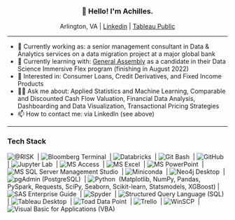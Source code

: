 ### <p align="center">👋 Hello!  I'm Achilles.</p>

<p align="center">Arlington, VA | <a href='https://www.linkedin.com/in/achillesfs/'>Linkedin</a> | <a href='https://public.tableau.com/app/profile/achilles.stryker'>Tableau Public</a></p>

---
- 💼 Currently working as: a senior management consultant in Data & Analytics services on a data migration project at a major global bank
- 🌱 Currently learning with: [General Assembly](https://generalassemb.ly/) as a candidate in their Data Science Immersive Flex program (finishing in August 2022)
- 👀 Interested in: Consumer Loans, Credit Derivatives, and Fixed Income Products
- 🙋‍♂️ Ask me about: Applied Statistics and Machine Learning, Comparable and Discounted Cash Flow Valuation, Financial Data Analysis, Dashboarding and Data Visualization, Transactional Pricing Strategies
- 📫 How to contact me: via LinkedIn (see above)

---
### Tech Stack

![@RISK](https://img.shields.io/badge/@RISK-05122A?style=flat&logo=at-risk)&nbsp; | ![Bloomberg Terminal](https://img.shields.io/badge/Bloomberg-05122A?style=flat&logo=bloomberg)&nbsp; | ![Databricks](https://img.shields.io/badge/Databricks-05122A?style=flat&logo=databricks)&nbsp; | ![Git Bash](https://img.shields.io/badge/Git-05122A?style=flat&logo=git)&nbsp; | ![GitHub](https://img.shields.io/badge/GitHub-05122A?style=flat&logo=github)&nbsp; | ![Jupyter Lab](https://img.shields.io/badge/Jupyter-05122A?style=flat&logo=jupyter)&nbsp; | ![MS Access](https://img.shields.io/badge/Microsoft_Access-05122A?style=flat&logo=microsoft-access&logoColor=A4373A)&nbsp; | ![MS Excel](https://img.shields.io/badge/Microsoft_Excel-05122A?style=flat&logo=microsoft-excel&logoColor=217346)&nbsp; | ![MS PowerPoint](https://img.shields.io/badge/Microsoft_PowerPoint-05122A?style=flat&logo=microsoft-powerpoint&logoColor=B7472A)&nbsp; | ![MS SQL Server Management Studio](https://img.shields.io/badge/Microsoft_SQL_Server-05122A?style=flat&logo=microsoft-sql-server&logoColor=CC2927)&nbsp; | ![Miniconda](https://img.shields.io/badge/Anaconda-05122A?style=flat&logo=anaconda)&nbsp; | ![Neo4j Desktop](https://img.shields.io/badge/Neo4j-05122A?style=flat&logo=neo4j)&nbsp; | ![pgAdmin (PostgreSQL)](https://img.shields.io/badge/PostgreSQL-05122A?style=flat&logo=postgresql)&nbsp; | ![Python](https://img.shields.io/badge/Python-05122A?style=flat&logo=python)&nbsp; (Matplotlib, NumPy, Pandas, PySpark, Requests, SciPy, Seaborn, Scikit-learn, Statsmodels, XGBoost) | ![SAS Enterprise Guide](https://img.shields.io/badge/SAS-05122A?style=flat&logo=SAS)&nbsp; | ![Spyder](https://img.shields.io/badge/Spyder_IDE-05122A?style=flat&logo=spyder-ide)&nbsp; | ![Structured Query Language (SQL)](https://img.shields.io/badge/SQL-05122A?style=flat&logo=SQL)&nbsp; | ![Tableau Desktop](https://img.shields.io/badge/Tableau-05122A?style=flat&logo=Tableau)&nbsp; | ![Toad Data Point](https://img.shields.io/badge/TOAD-05122A?style=flat&logo=quest-toad)&nbsp; | ![Trello](https://img.shields.io/badge/Trello-05122A?style=flat&logo=trello)&nbsp; | ![WinSCP](https://img.shields.io/badge/WinSCP-05122A?style=flat&logo=winscp)&nbsp; | ![Visual Basic for Applications (VBA)](https://img.shields.io/badge/VBA-05122A?style=flat&logo=vba)&nbsp;

<!---
achillesfs/achillesfs is a ✨ special ✨ repository because its `README.md` (this file) appears on your GitHub profile.
You can click the Preview link to take a look at your changes.
--->
